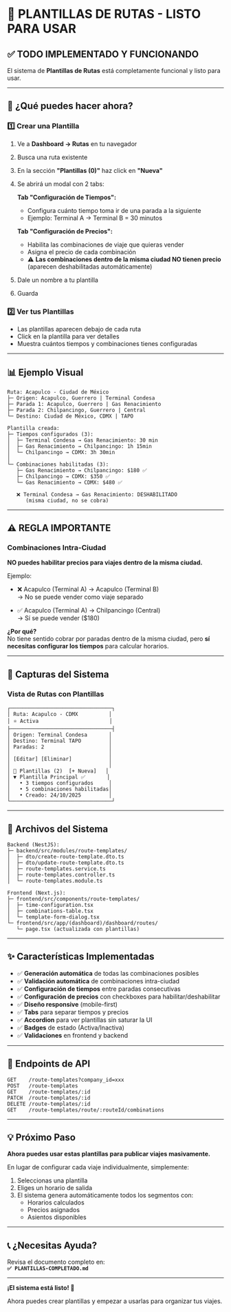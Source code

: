 # 🎯 PLANTILLAS DE RUTAS - LISTO PARA USAR

## ✅ TODO IMPLEMENTADO Y FUNCIONANDO

El sistema de **Plantillas de Rutas** está completamente funcional y listo para usar.

---

## 🚀 ¿Qué puedes hacer ahora?

### 1️⃣ Crear una Plantilla
1. Ve a **Dashboard → Rutas** en tu navegador
2. Busca una ruta existente
3. En la sección **"Plantillas (0)"** haz click en **"Nueva"**
4. Se abrirá un modal con 2 tabs:

   **Tab "Configuración de Tiempos":**
   - Configura cuánto tiempo toma ir de una parada a la siguiente
   - Ejemplo: Terminal A → Terminal B = 30 minutos

   **Tab "Configuración de Precios":**
   - Habilita las combinaciones de viaje que quieras vender
   - Asigna el precio de cada combinación
   - ⚠️ **Las combinaciones dentro de la misma ciudad NO tienen precio** (aparecen deshabilitadas automáticamente)

5. Dale un nombre a tu plantilla
6. Guarda

### 2️⃣ Ver tus Plantillas
- Las plantillas aparecen debajo de cada ruta
- Click en la plantilla para ver detalles
- Muestra cuántos tiempos y combinaciones tienes configuradas

---

## 📊 Ejemplo Visual

```
Ruta: Acapulco - Ciudad de México
├─ Origen: Acapulco, Guerrero | Terminal Condesa
├─ Parada 1: Acapulco, Guerrero | Gas Renacimiento  
├─ Parada 2: Chilpancingo, Guerrero | Central
└─ Destino: Ciudad de México, CDMX | TAPO

Plantilla creada:
├─ Tiempos configurados (3):
│  ├─ Terminal Condesa → Gas Renacimiento: 30 min
│  ├─ Gas Renacimiento → Chilpancingo: 1h 15min
│  └─ Chilpancingo → CDMX: 3h 30min
│
└─ Combinaciones habilitadas (3):
   ├─ Gas Renacimiento → Chilpancingo: $180 ✅
   ├─ Chilpancingo → CDMX: $350 ✅
   └─ Gas Renacimiento → CDMX: $480 ✅
   
   ❌ Terminal Condesa → Gas Renacimiento: DESHABILITADO
      (misma ciudad, no se cobra)
```

---

## ⚠️ REGLA IMPORTANTE

### Combinaciones Intra-Ciudad
**NO puedes habilitar precios para viajes dentro de la misma ciudad.**

Ejemplo:
- ❌ Acapulco (Terminal A) → Acapulco (Terminal B)  
  → No se puede vender como viaje separado
  
- ✅ Acapulco (Terminal A) → Chilpancingo (Central)  
  → Sí se puede vender ($180)

**¿Por qué?**  
No tiene sentido cobrar por paradas dentro de la misma ciudad, pero **sí necesitas configurar los tiempos** para calcular horarios.

---

## 🎨 Capturas del Sistema

### Vista de Rutas con Plantillas
```
┌─────────────────────────────────┐
│ Ruta: Acapulco - CDMX          │
│ ⭐ Activa                       │
├─────────────────────────────────┤
│ Origen: Terminal Condesa       │
│ Destino: Terminal TAPO         │
│ Paradas: 2                     │
│                                │
│ [Editar] [Eliminar]            │
│                                │
│ 📄 Plantillas (2)  [+ Nueva]   │
│ ▼ Plantilla Principal ✅       │
│   • 3 tiempos configurados     │
│   • 5 combinaciones habilitadas│
│   • Creado: 24/10/2025         │
└─────────────────────────────────┘
```

---

## 📝 Archivos del Sistema

```
Backend (NestJS):
├─ backend/src/modules/route-templates/
│  ├─ dto/create-route-template.dto.ts
│  ├─ dto/update-route-template.dto.ts
│  ├─ route-templates.service.ts
│  ├─ route-templates.controller.ts
│  └─ route-templates.module.ts

Frontend (Next.js):
├─ frontend/src/components/route-templates/
│  ├─ time-configuration.tsx
│  ├─ combinations-table.tsx
│  └─ template-form-dialog.tsx
└─ frontend/src/app/(dashboard)/dashboard/routes/
   └─ page.tsx (actualizada con plantillas)
```

---

## ✨ Características Implementadas

- ✅ **Generación automática** de todas las combinaciones posibles
- ✅ **Validación automática** de combinaciones intra-ciudad
- ✅ **Configuración de tiempos** entre paradas consecutivas
- ✅ **Configuración de precios** con checkboxes para habilitar/deshabilitar
- ✅ **Diseño responsive** (mobile-first)
- ✅ **Tabs** para separar tiempos y precios
- ✅ **Accordion** para ver plantillas sin saturar la UI
- ✅ **Badges** de estado (Activa/Inactiva)
- ✅ **Validaciones** en frontend y backend

---

## 🔗 Endpoints de API

```
GET    /route-templates?company_id=xxx
POST   /route-templates
GET    /route-templates/:id
PATCH  /route-templates/:id
DELETE /route-templates/:id
GET    /route-templates/route/:routeId/combinations
```

---

## 💡 Próximo Paso

**Ahora puedes usar estas plantillas para publicar viajes masivamente.**

En lugar de configurar cada viaje individualmente, simplemente:
1. Seleccionas una plantilla
2. Eliges un horario de salida
3. El sistema genera automáticamente todos los segmentos con:
   - Horarios calculados
   - Precios asignados
   - Asientos disponibles

---

## 📞 ¿Necesitas Ayuda?

Revisa el documento completo en:  
**`✅ PLANTILLAS-COMPLETADO.md`**

---

**¡El sistema está listo! 🎉**

Ahora puedes crear plantillas y empezar a usarlas para organizar tus viajes.


